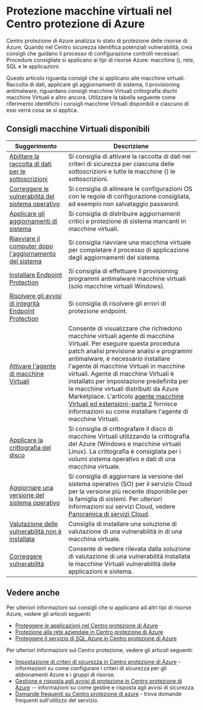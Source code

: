 <properties
   pageTitle="Protezione macchine virtuali nel Centro protezione di Azure | Microsoft Azure"
   description="Gli indirizzi di documento consigli in Centro protezione di Azure che consentono di proteggere le macchine virtuali e rimangono in conformità con criteri di sicurezza."
   services="security-center"
   documentationCenter="na"
   authors="TerryLanfear"
   manager="MBaldwin"
   editor=""/>

<tags
   ms.service="security-center"
   ms.devlang="na"
   ms.topic="article"
   ms.tgt_pltfrm="na"
   ms.workload="na"
   ms.date="09/25/2016"
   ms.author="terrylan"/>

# <a name="protecting-your-virtual-machines-in-azure-security-center"></a>Protezione macchine virtuali nel Centro protezione di Azure

Centro protezione di Azure analizza lo stato di protezione delle risorse di Azure. Quando nel Centro sicurezza identifica potenziali vulnerabilità, crea consigli che guidano il processo di configurazione controlli necessari.  Procedure consigliate si applicano ai tipi di risorse Azure: macchine (), rete, SQL e le applicazioni.

Questo articolo riguarda consigli che si applicano alle macchine virtuali.  Raccolta di dati, applicare gli aggiornamenti di sistema, il provisioning antimalware, riguardano consigli macchine Virtuali crittografia dischi macchine Virtuali e altro ancora.  Utilizzare la tabella seguente come riferimento identifichi i consigli macchine Virtuali disponibili e ciascuno di essi verrà cosa se si applica.

## <a name="available-vm-recommendations"></a>Consigli macchine Virtuali disponibili

|Suggerimento|Descrizione|
|-----|-----|
|[Abilitare la raccolta di dati per le sottoscrizioni](security-center-enable-data-collection.md)|Si consiglia di attivare la raccolta di dati nei criteri di sicurezza per ciascuna delle sottoscrizioni e tutte le macchine () le sottoscrizioni.|
|[Correggere le vulnerabilità del sistema operativo](security-center-remediate-os-vulnerabilities.md)|Si consiglia di allineare le configurazioni OS con le regole di configurazione consigliata, ad esempio non salvataggio password.|
|[Applicare gli aggiornamenti di sistema](security-center-apply-system-updates.md)|Si consiglia di distribuire aggiornamenti critici e protezione di sistema mancanti in macchine virtuali.|
|[Riavviare il computer dopo l'aggiornamento del sistema](security-center-apply-system-updates.md#reboot-after-system-updates)|Si consiglia riavviare una macchina virtuale per completare il processo di applicazione degli aggiornamenti del sistema.|
|[Installare Endpoint Protection](security-center-install-endpoint-protection.md)|Si consiglia di effettuare il provisioning programmi antimalware macchine virtuali (solo macchine virtuali Windows).|
|[Risolvere gli avvisi di integrità Endpoint Protection](security-center-resolve-endpoint-protection-health-alerts.md)|Si consiglia di risolvere gli errori di protezione endpoint.|
|[Attivare l'agente di macchine Virtuali](security-center-enable-vm-agent.md)|Consente di visualizzare che richiedono macchine virtuali agente di macchine Virtuali. Per eseguire questa procedura patch analisi previsione analisi e programmi antimalware, è necessario installare l'agente di macchine Virtuali in macchine virtuali. Agente di macchine Virtuali è installato per impostazione predefinita per le macchine virtuali distribuiti da Azure Marketplace. L'articolo [agente macchine Virtuali ed estensioni-parte 2](http://azure.microsoft.com/blog/2014/04/15/vm-agent-and-extensions-part-2/) fornisce informazioni su come installare l'agente di macchine Virtuali.|
| [Applicare la crittografia del disco](security-center-apply-disk-encryption.md) |Si consiglia di crittografare il disco di macchine Virtuali utilizzando la crittografia del Azure (Windows e macchine virtuali Linux). La crittografia è consigliata per i volumi sistema operativo e dati di una macchina virtuale.|
| [Aggiornare una versione del sistema operativo](security-center-update-os-version.md) | Si consiglia di aggiornare la versione del sistema operativo (SO) per il servizio Cloud per la versione più recente disponibile per la famiglia di sistemi.  Per ulteriori informazioni sui servizi Cloud, vedere [Panoramica di servizi Cloud](../cloud-services/cloud-services-choose-me.md). |
| [Valutazione delle vulnerabilità non è installata](security-center-vulnerability-assessment-recommendations.md) | Consiglia di installare una soluzione di valutazione di una vulnerabilità in di una macchina virtuale. |
| [Correggere vulnerabilità](security-center-vulnerability-assessment-recommendations.md#review-recommendation) | Consente di vedere rilevata dalla soluzione di valutazione di una vulnerabilità installata le macchine Virtuali vulnerabilità delle applicazioni e sistema. |

## <a name="see-also"></a>Vedere anche

Per ulteriori informazioni sui consigli che si applicano ad altri tipi di risorse Azure, vedere gli articoli seguenti:

- [Proteggere le applicazioni nel Centro protezione di Azure](security-center-application-recommendations.md)
- [Protezione alla rete aziendale in Centro protezione di Azure](security-center-network-recommendations.md)
- [Proteggere il servizio di SQL Azure in Centro protezione di Azure](security-center-sql-service-recommendations.md)

Per ulteriori informazioni sul Centro protezione, vedere gli articoli seguenti:

- [Impostazione di criteri di sicurezza in Centro protezione di Azure](security-center-policies.md) - informazioni su come configurare i criteri di sicurezza per gli abbonamenti Azure e i gruppi di risorse.
- [Gestione e risposta agli avvisi di protezione in Centro protezione di Azure](security-center-managing-and-responding-alerts.md) -- informazioni su come gestire e risposta agli avvisi di sicurezza.
- [Domande frequenti su Centro protezione di azure](security-center-faq.md) - trova domande frequenti sull'utilizzo del servizio.
